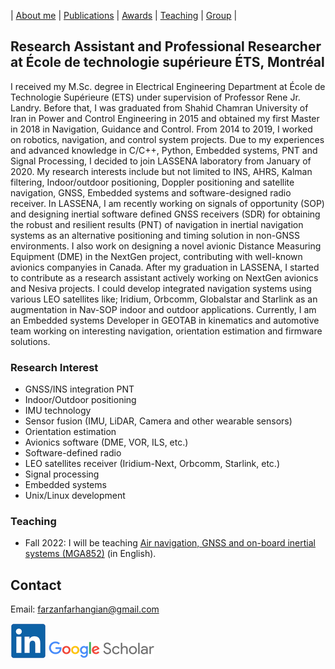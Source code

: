 | [About me](aboutme.md) | [Publications](publications.md) | [Awards](awards.md) | [Teaching](teaching.md) | [Group](student.md) | 

## Research Assistant and Professional Researcher at École de technologie supérieure ÉTS, Montréal

I received my M.Sc. degree in Electrical Engineering Department at École de Technologie Supérieure (ETS) under supervision of Professor Rene Jr. Landry. Before that, I was graduated from Shahid Chamran University of Iran in Power and Control Engineering in 2015 and obtained my first Master in 2018 in Navigation, Guidance and Control. From 2014 to 2019, I worked on robotics, navigation, and control system projects. Due to my experiences and advanced knowledge in C/C++, Python, Embedded systems, PNT and Signal Processing, I decided to join LASSENA laboratory from January of 2020. My research interests include but not limited to INS, AHRS, Kalman filtering, Indoor/outdoor positioning, Doppler positioning and satellite navigation, GNSS, Embedded systems and software-designed radio receiver. In LASSENA, I am recently working on signals of opportunity (SOP) and designing inertial software defined GNSS receivers (SDR) for obtaining the robust and resilient results (PNT) of navigation in inertial navigation systems as an alternative positioning and timing solution in non-GNSS environments. I also work on designing a novel avionic Distance Measuring Equipment (DME) in the NextGen project, contributing with well-known avionics companyies in Canada. After my graduation in LASSENA, I started to contribute as a research assistant actively working on NextGen avionics and Nesiva projects. I could develop integrated navigation systems using various LEO satellites like; Iridium, Orbcomm, Globalstar and Starlink as an augmentation in Nav-SOP indoor and outdoor applications. Currently, I am an Embedded systems Developer in GEOTAB in kinematics and automotive team working on interesting navigation, orientation estimation and firmware solutions.

### Research Interest

- GNSS/INS integration PNT
- Indoor/Outdoor positioning
- IMU technology 
- Sensor fusion (IMU, LiDAR, Camera and other wearable sensors)
- Orientation estimation
- Avionics software (DME, VOR, ILS, etc.)
- Software-defined radio
- LEO satellites receiver (Iridium-Next, Orbcomm, Starlink, etc.)
- Signal processing
- Embedded systems
- Unix/Linux development

### Teaching

- Fall 2022: I will be teaching [Air navigation, GNSS and on-board inertial systems (MGA852)]() (in English).


## Contact

Email: [farzanfarhangian@gmail.com](farzanfarhangian@gmail.com)

[![alt text](linkedin.png)](https://www.linkedin.com/in/farzan-farhangian-a5588888/ "LinkedIn")
[![alt text](scholar.png)](https://scholar.google.com/citations?user=RmO-l60AAAAJ&hl=en "Google Scholar")
